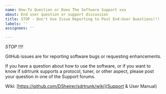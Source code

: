 ```yaml
---
name: How-To Question or Does The Software Support xxx
about: End user question or support discussion
title: STOP - Don't Use Issue Reporting to Post End-User Questions!!!
labels: ''
assignees: ''

---
```


*STOP !!!!*

GitHub issues are for reporting software bugs or requesting enhancements.

If you have a question about how to use the software, or if you want to know if sdrtrunk supports a protocol, tuner, or other aspect, please post your question in one of the Support forums.

Wiki: [https://github.com/DSheirer/sdrtrunk/wiki](Support & User Manual)
